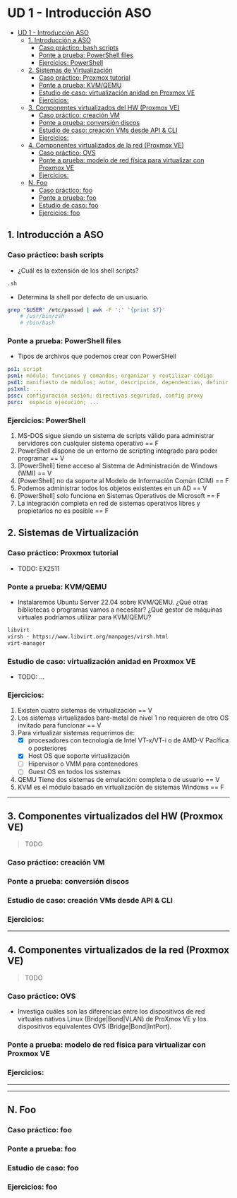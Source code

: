 # UD 1 - Introducción ASO


- [UD 1 - Introducción ASO](#ud-1---introducción-aso)
  - [1. Introducción a ASO](#1-introducción-a-aso)
    - [Caso práctico: bash scripts](#caso-práctico-bash-scripts)
    - [Ponte a prueba: PowerShell files](#ponte-a-prueba-powershell-files)
    - [Ejercicios: PowerShell](#ejercicios-powershell)
  - [2. Sistemas de Virtualización](#2-sistemas-de-virtualización)
    - [Caso práctico: Proxmox tutorial](#caso-práctico-proxmox-tutorial)
    - [Ponte a prueba: KVM/QEMU](#ponte-a-prueba-kvmqemu)
    - [Estudio de caso: virtualización anidad en Proxmox VE](#estudio-de-caso-virtualización-anidad-en-proxmox-ve)
    - [Ejercicios:](#ejercicios)
  - [3. Componentes virtualizados del HW (Proxmox VE)](#3-componentes-virtualizados-del-hw-proxmox-ve)
    - [Caso práctico: creación VM](#caso-práctico-creación-vm)
    - [Ponte a prueba: conversión discos](#ponte-a-prueba-conversión-discos)
    - [Estudio de caso: creación VMs desde API \& CLI](#estudio-de-caso-creación-vms-desde-api--cli)
    - [Ejercicios:](#ejercicios-1)
  - [4. Componentes virtualizados de la red (Proxmox VE)](#4-componentes-virtualizados-de-la-red-proxmox-ve)
    - [Caso práctico: OVS](#caso-práctico-ovs)
    - [Ponte a prueba: modelo de red física para virtualizar con Proxmox VE](#ponte-a-prueba-modelo-de-red-física-para-virtualizar-con-proxmox-ve)
    - [Ejercicios:](#ejercicios-2)
  - [N. Foo](#n-foo)
    - [Caso práctico: foo](#caso-práctico-foo)
    - [Ponte a prueba: foo](#ponte-a-prueba-foo)
    - [Estudio de caso: foo](#estudio-de-caso-foo)
    - [Ejercicios: foo](#ejercicios-foo)


## 1. Introducción a ASO

### Caso práctico: bash scripts

- ¿Cuál es la extensión de los shell scripts?

```md
.sh
```
- Determina la shell por defecto de un usuario.

```bash
grep "$USER" /etc/passwd | awk -F ':' '{print $7}'
    # /usr/bin/zsh
    # /bin/bash
```


### Ponte a prueba: PowerShell files

- Tipos de archivos que podemos crear con PowerSHell

```yaml
ps1: script
psm1: módulo; funciones y comandos; organizar y reutilizar código
psd1: manifiesto de módulos; autor, descripción, dependencias, definir alias, exportar comandos
ps1xml: ...
pssc: configuración sesión; directivas seguridad, config proxy
psrc:  espacio ejecución; ...
```

### Ejercicios: PowerShell

1. MS-DOS sigue siendo un sistema de scripts válido para administrar servidores con cualquier sistema operativo == F
2. PowerShell dispone de un entorno de scripting integrado para poder programar == V
3. [PowerShell] tiene acceso al Sistema de Administración de Windows (WMI) == V
4. [PowerShell] no da soporte al Modelo de Información Común (CIM) == F
5. Podemos administrar todos los objetos existentes en un AD == V
6. [PowerShell] solo funciona en Sistemas Operativos de Microsoft == F
7. La integración completa en red de sistemas operativos libres y propietarios no es posible == F


## 2. Sistemas de Virtualización

### Caso práctico: Proxmox tutorial

- TODO: EX2511

### Ponte a prueba: KVM/QEMU

- Instalaremos Ubuntu Server 22.04 sobre KVM/QEMU. ¿Qué otras bibliotecas o programas vamos a necesitar? ¿Qué gestor de máquinas virtuales podríamos utilizar para KVM/QEMU?

```md
libvirt
virsh - https://www.libvirt.org/manpages/virsh.html
virt-manager
```

### Estudio de caso: virtualización anidad en Proxmox VE

- TODO: ...


### Ejercicios: 

1. Existen cuatro sistemas de virtualización == V
2. Los sistemas virtualizados bare-metal de nivel 1 no requieren de otro OS invitado para funcionar == V
3. Para virtualizar sistemas requerimos de:
   - [x] procesadores con tecnología de Intel VT-x/VT-i o de AMD-V Pacífica o posteriores 
   - [x] Host OS que soporte virtualización
   - [ ] Hipervisor o VMM para contenedores
   - [ ] Guest OS en todos los sistemas
4. QEMU Tiene dos sistemas de emulación: completa o de usuario == V
5. KVM es el módulo basado en virtualización de sistemas Windows == F

---

## 3. Componentes virtualizados del HW (Proxmox VE)

> TODO

### Caso práctico: creación VM
### Ponte a prueba: conversión discos
### Estudio de caso: creación VMs desde API & CLI
### Ejercicios:

---

## 4. Componentes virtualizados de la red (Proxmox VE)

> TODO

### Caso práctico: OVS

- Investiga cuáles son las diferencias entre los dispositivos de red virtuales nativos Linux (Bridge|Bond|VLAN) de ProXmox VE y los dispositivos equivalentes OVS (Bridge|Bond|IntPort).

### Ponte a prueba: modelo de red física para virtualizar con Proxmox VE
### Ejercicios:



---
---

## N. Foo
### Caso práctico: foo
### Ponte a prueba: foo
### Estudio de caso: foo
### Ejercicios: foo